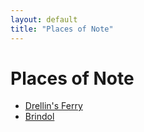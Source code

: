 ```yaml
---
layout: default
title: "Places of Note"
---
```

# Places of Note
* [Drellin's Ferry]({{site.baseurl}}/places/drellins_ferry.html)
* [Brindol]({{site.baseurl}}/places/brindol.html)
